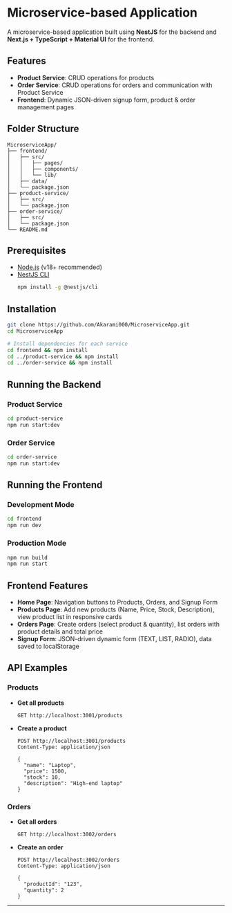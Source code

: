 # Microservice-based Application

A microservice-based application built using **NestJS** for the backend and **Next.js + TypeScript + Material UI** for the frontend.

## Features

- **Product Service**: CRUD operations for products
- **Order Service**: CRUD operations for orders and communication with Product Service
- **Frontend**: Dynamic JSON-driven signup form, product & order management pages

## Folder Structure

```
MicroserviceApp/
├── frontend/              
│   ├── src/
│   │   ├── pages/
│   │   ├── components/
│   │   └── lib/
│   ├── data/
│   └── package.json
├── product-service/       
│   ├── src/
│   └── package.json
├── order-service/         
│   ├── src/
│   └── package.json
└── README.md
```

## Prerequisites

- [Node.js](https://nodejs.org/) (v18+ recommended)
- [NestJS CLI](https://docs.nestjs.com/cli/overview)
  ```sh
  npm install -g @nestjs/cli
  ```

## Installation

```sh
git clone https://github.com/Akarami000/MicroserviceApp.git
cd MicroserviceApp

# Install dependencies for each service
cd frontend && npm install
cd ../product-service && npm install
cd ../order-service && npm install
```

## Running the Backend

### Product Service

```sh
cd product-service
npm run start:dev
```

### Order Service

```sh
cd order-service
npm run start:dev
```

## Running the Frontend

### Development Mode

```sh
cd frontend
npm run dev
```

### Production Mode

```sh
npm run build
npm run start
```

## Frontend Features

- **Home Page**: Navigation buttons to Products, Orders, and Signup Form
- **Products Page**: Add new products (Name, Price, Stock, Description), view product list in responsive cards
- **Orders Page**: Create orders (select product & quantity), list orders with product details and total price
- **Signup Form**: JSON-driven dynamic form (TEXT, LIST, RADIO), data saved to localStorage

## API Examples

### Products

- **Get all products**
  ```
  GET http://localhost:3001/products
  ```

- **Create a product**
  ```
  POST http://localhost:3001/products
  Content-Type: application/json

  {
    "name": "Laptop",
    "price": 1500,
    "stock": 10,
    "description": "High-end laptop"
  }
  ```

### Orders

- **Get all orders**
  ```
  GET http://localhost:3002/orders
  ```

- **Create an order**
  ```
  POST http://localhost:3002/orders
  Content-Type: application/json

  {
    "productId": "123",
    "quantity": 2
  }
  ```

---


